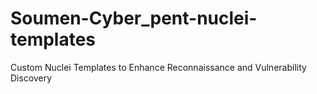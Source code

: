 # Soumen-Cyber_pent-nuclei-templates
Custom Nuclei Templates to Enhance Reconnaissance and Vulnerability Discovery
